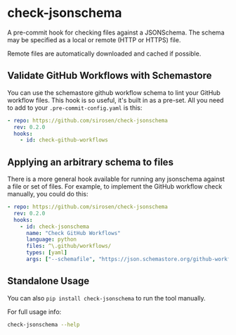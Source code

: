 # check-jsonschema

A pre-commit hook for checking files against a JSONSchema.
The schema may be specified as a local or remote (HTTP or HTTPS) file.

Remote files are automatically downloaded and cached if possible.

## Validate GitHub Workflows with Schemastore

You can use the schemastore github workflow schema to lint your GitHub workflow
files. This hook is so useful, it's built in as a pre-set. All you need to add
to your `.pre-commit-config.yaml` is this:

```yaml
- repo: https://github.com/sirosen/check-jsonschema
  rev: 0.2.0
  hooks:
    - id: check-github-workflows
```

## Applying an arbitrary schema to files

There is a more general hook available for running any jsonschema against a
file or set of files. For example, to implement the GitHub workflow check
manually, you could do this:

```yaml
- repo: https://github.com/sirosen/check-jsonschema
  rev: 0.2.0
  hooks:
    - id: check-jsonschema
      name: "Check GitHub Workflows"
      language: python
      files: ^\.github/workflows/
      types: [yaml]
      args: ["--schemafile", "https://json.schemastore.org/github-workflow"]
```

## Standalone Usage

You can also `pip install check-jsonschema` to run the tool manually.

For full usage info:

```bash
check-jsonschema --help
```
